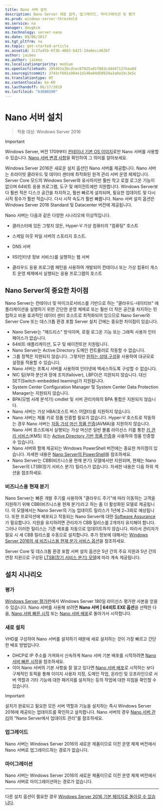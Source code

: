 ```yaml
---
title: Nano 서버 설치
description: Nano Server 새로 설치, 업그레이드, 마이그레이션 및 평가
ms.prod: windows-server-threshold
ms.service: na
manager: dougkim
ms.technology: server-nano
ms.date: 09/06/2017
ms.tgt_pltfrm: na
ms.topic: get-started-article
ms.assetid: 2c2fa45b-6f3b-4663-b421-2da6ecc463bf
author: jaimeo
ms.author: jaimeo
ms.localizationpriority: medium
ms.openlocfilehash: 295402a3bcdcec07025ad1f803cddd47127baa8d
ms.sourcegitcommit: 3743cf691a984e1d140a04d50924a3a0a19c3e5c
ms.translationtype: HT
ms.contentlocale: ko-KR
ms.lasthandoff: 06/17/2019
ms.locfileid: "63688590"
---
```

# <a name="install-nano-server"></a>Nano 서버 설치

>적용 대상: Windows Server 2016

> [!IMPORTANT]
> Windows Server, 버전 1709부터 [컨테이너 기본 OS 이미지](/virtualization/windowscontainers/quick-start/using-insider-container-images#install-base-container-image)로만 Nano 서버를 사용할 수 있습니다. [Nano 서버 변경 사항](nano-in-semi-annual-channel.md)을 확인하여 그 의미를 알아보세요. 

Windows Server 2016은 새로운 설치 옵션인 Nano 서버를 제공합니다. Nano 서버는 프라이빗 클라우드 및 데이터 센터에 최적화된 원격 관리 서버 운영 체제입니다. Server Core 모드의 Windows Server와 유사하지만 훨씬 작고 로컬 로그온 기능이 없으며 64비트 응용 프로그램, 도구 및 에이전트에만 지원합니다. Windows Server보다 훨씬 적은 디스크 공간을 차지하고, 훨씬 빠르게 설치되며, 필요한 업데이트 및 다시 시작 횟수가 훨씬 적습니다. 다시 시작 속도가 훨씬 빠릅니다. Nano 서버 설치 옵션은 Windows Server 2016 Standard 및 Datacenter 버전에 제공됩니다.  

Nano 서버는 다음과 같은 다양한 시나리오에 이상적입니다.  
  
-   클러스터에 있든 그렇지 않든, Hyper-V 가상 컴퓨터의 "컴퓨팅" 호스트  
  
-   스케일 아웃 파일 서버의 스토리지 호스트.  
  
-   DNS 서버  
  
-   IIS(인터넷 정보 서비스)를 실행하는 웹 서버  
  
-   클라우드 응용 프로그램 패턴을 사용하여 개발되어 컨테이너 또는 가상 컴퓨터 게스트 운영 체제에서 실행되는 응용 프로그램의 호스트  
  
## <a name="important-differences-in-nano-server"></a>Nano Server의 중요한 차이점

Nano Server는 컨테이너 및 마이크로서비스를 기반으로 하는 "클라우드-네이티브" 애플리케이션을 실행하기 위한 간단한 운영 체제로 또는 훨씬 더 작은 공간을 차지하는 민첩하고 비용 효과적인 데이터 센터 호스트로 최적화되어 있으므로 Nano Server와 Server Core 또는 데스크톱 환경 포함 Server 설치 간에는 중요한 차이점이 있습니다.

- Nano Server는 "헤드리스" 방식이며, 로컬 로그온 기능 또는 그래픽 사용자 인터페이스가 없습니다.
- 64비트 애플리케이션, 도구 및 에이전트만 지원됩니다.
- Nano Server는 Active Directory 도메인 컨트롤러로 작동할 수 없습니다.
- 그룹 정책은 지원되지 않습니다. 그렇지만 [원하는 상태 구성](https://msdn.microsoft.com/powershell/dsc/nanoDsc)을 사용하여 대규모로 설정을 적용할 수 있습니다.
- Nano 서버는 프록시 서버를 사용하여 인터넷에 액세스하도록 구성할 수 없습니다.
- NIC 팀(부하 분산과 장애 조치(failover), LBFO)은 지원되지 않습니다. 대신 SET(Switch-embedded teaming)가 지원됩니다.
- System Center Configuration Manager 및 System Center Data Protection Manager는 지원되지 않습니다.
- BPA(모범 사례 분석기) cmdlet 및 서버 관리자와의 BPA 통합은 지원되지 않습니다.
- Nano 서버는 가상 HBA(호스트 버스 어댑터)를 지원하지 않습니다.
- Nano 서버는 제품 키로 정품 인증할 필요가 없습니다. Hyper-V 호스트로 작동하는 경우 Nano 서버는 [자동 가상 머신 정품 인증](https://technet.microsoft.com/library/dn303421%28v=ws.11%29.aspx)(AVMA)을 지원하지 않습니다. Nano 서버 호스트에서 실행되는 가상 머신은 일반 볼륨 라이선스 키를 통한 [키 관리 서비스](https://technet.microsoft.com/library/jj612867(v=ws.11).aspx)(KMS) 또는 [Active Directory 기반 정품 인증](https://technet.microsoft.com/library/dn502534(v=ws.11).aspx)을 사용하여 정품 인증할 수 있습니다.
- Nano 서버와 함께 제공되는 Windows PowerShell 버전에는 중요한 차이점이 있습니다. 자세한 내용은 [Nano Server의 PowerShell](PowerShell-on-Nano-Server.md)을 참조하세요.
- Nano Server는 CBB(비즈니스용 현재 분기) 모델에서만 지원되며, 현재는 Nano Server의 LTSB(장기 서비스 분기) 릴리스가 없습니다. 자세한 내용은 다음 하위 섹션을 참조하세요.

### <a name="current-branch-for-business"></a>비즈니스용 현재 분기
Nano Server는 빠른 개발 주기를 사용하여 "클라우드 주기"에 따라 이동하는 고객을 지원하기 위해 CBB(비즈니스용 현재 분기)라고 하는 좀 더 활성화된 모델로 제공됩니다. 이 모델에서는 Nano Server의 기능 업데이트 릴리스가 1년에 2~3회로 예상됩니다. 또한 프로덕션에 배포되고 작동되는 Nano Server에 대한 [Software Assurance](https://www.microsoft.com/en-us/licensing/licensing-programs/software-assurance-default.aspx)가 필요합니다. 지원을 유지하려면 관리자가 CBB 릴리스를 2개까지 유지해야 합니다. 그러나 이러한 릴리스는 기존 배포를 자동으로 업데이트하지 않습니다. 따라서 관리자가 필요 시 새 CBB 릴리스를 수동으로 설치합니다. 추가 정보에 대해서는 [Windows Server 2016의 새 비즈니스용 현재 분기 서비스 옵션](https://blogs.technet.microsoft.com/windowsserver/2016/07/12/windows-server-2016-new-current-branch-for-business-servicing-option/)을 참조하세요.

Server Core 및 데스크톱 환경 포함 서버 설치 옵션은 5년 간의 주요 지원과 5년 간의 연장 지원으로 구성된 [LTSB(장기 서비스 분기) 모델](https://support.microsoft.com/lifecycle#gp%2Fgp_msl_policy)에 따라 계속 제공됩니다.

## <a name="installation-scenarios"></a>설치 시나리오

### <a name="evaluation"></a>평가
[Windows Server 평가판](https://www.microsoft.com/evalcenter/evaluate-windows-server-2016)에서 Windows Server 180일 라이선스 평가판 사본을 얻을 수 있습니다. Nano 서버를 사용해 보려면 **Nano 서버 | 64비트 EXE 옵션**을 선택한 다음, [Nano 서버 빠른 시작](Nano-Server-Quick-Start.md) 또는 [Nano 서버 배포](Deploy-Nano-Server.md)로 돌아가서 시작합니다.

### <a name="clean-installation"></a>새로 설치
VHD를 구성하여 Nano 서버를 설치하기 때문에 새로 설치하는 것이 가장 빠르고 간단한 배포 방법입니다.

- DHCP로 IP 주소를 가져와서 신속하게 Nano 서버 기본 배포를 시작하려면 [Nano 서버 빠른 시작](Nano-Server-Quick-Start.md)을 참조하세요. 
- 이미 Nano 서버의 기본 사항을 잘 알고 있다면 [Nano 서버 배포](Deploy-Nano-Server.md)로 시작하는 보다 구체적인 토픽을 통해 이미지 사용자 지정, 도메인 작업, 온라인 및 오프라인으로 서버 역할과 기타 기능에 대한 패키지를 설치하는 등의 작업에 대한 지침을 확인할 수 있습니다.

> [!IMPORTANT]  
> 설치가 완료되고 필요한 모든 서버 역할과 기능을 설치하는 즉시 Windows Server 2016에 제공되는 업데이트를 확인하고 설치합니다. Nano 서버의 경우 [Nano 서버 관리](Manage-Nano-Server.md)의 "Nano Server에서 업데이트 관리"를 참조하세요.

### <a name="upgrade"></a>업그레이드
Nano 서버는 Windows Server 2016의 새로운 제품이므로 이전 운영 체제 버전에서 Nano 서버로 업그레이드하는 경로가 없습니다.

### <a name="migration"></a>마이그레이션
Nano 서버는 Windows Server 2016의 새로운 제품이므로 이전 운영 체제 버전에서 Nano 서버로 마이그레이션하는 경로가 없습니다.
  
-------------------------------------
다른 설치 옵션이 필요한 경우 [Windows Server 2016 기본 페이지로 돌아갈 수 있습니다](windows-server-2016.md). 

  


 
